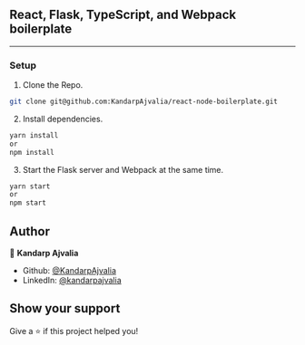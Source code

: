 ## React, Flask, TypeScript, and Webpack boilerplate

---
### Setup
1. Clone the Repo.
  ```sh
  git clone git@github.com:KandarpAjvalia/react-node-boilerplate.git
  ```
2. Install dependencies.
  ```sh
  yarn install
  or
  npm install
  ```
3. Start the Flask server and Webpack at the same time.
  ```sh
  yarn start
  or
  npm start
  ```

## Author

👤 **Kandarp Ajvalia**

* Github: [@KandarpAjvalia](https://github.com/KandarpAjvalia)
* LinkedIn: [@kandarpajvalia](https://linkedin.com/in/kandarpajvalia)

## Show your support

Give a ⭐️ if this project helped you!
